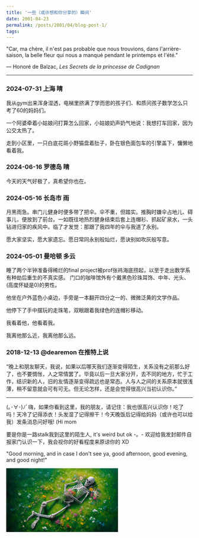 ```yaml
---
title: '一些（或许想和你分享的）瞬间'
date: 2001-04-23
permalink: /posts/2001/04/blog-post-1/
tags:
---
```


"Car, ma chère, il n'est pas probable que nous trouvions, dans l'arrière-saison, la belle fleur qui nous a manqué pendant le printemps et l'été."

— Honoré de Balzac, *Les Secrets de la princesse de Cadignan*

___

### 2024-07-31 上海 晴

我从gym出来浑身湿透，电梯里挤满了学而思的孩子们、和质问孩子数学怎么只考了60的妈妈们。

一个阿婆牵着小姑娘问打算怎么回家，小姑娘奶声奶气地说：我想打车回家，因为公交太热了。

走到小区里，一只白底花斑小野猫盘着肚子，卧在银色面包车的引擎盖下，慵懒地看着我。


### 2024-06-16 罗德岛 晴

今天的天气好极了，真希望你也在。


### 2024-05-16 长岛市 雨

月黑雨急。串门儿健身时便多带了把伞。伞不重，但踏实。推胸时嫌伞占地儿、碍事儿，便放到了前台。一如既往地热烈健身结束后套上连帽衫、抓起矿泉水，一头钻进归家的疾风中。临了才发觉：那跟了我四年的伞与我道了永别。

愿大家坚实，愿大家遗忘。愿日常同永别般灿烂，愿诀别如吹灰般写意。


### 2024-05-01 曼哈顿 多云

睡了两个半钟准备得稀烂的final project被prof张祎海底捞起，以至于走出数学系有种劫后重生的不真实感。
门口的咖啡馆外有个戴黑色珍珠耳饰、中年、光头、(高度怀疑是0)的男性。

他坐在户外蓝色小桌边，手旁是一本翻开四分之一的、微微泛黄的文学作品。

他停下了手中摆玩的走珠笔，双眼跟着我绿色的连帽衫移动。

我看着他，他看着我。

我离他那么近，我离他那么远。


### 2018-12-13 @dearemon 在推特上说

“晚上和朋友聊天，我说，如果以后哪天我们逐渐变得陌生，关系没有之前那么好了，也不要惆怅，人之常情罢了。毕竟以后一旦大家分开，去不同的地方，忙于工作，结识新的人，旧的友情逐渐变得疏远也是常态。人与人之间的关系原本就很浅薄，稍不留意就会可有可无。但无论怎样，还是会觉得很高兴当初认识你。”

___

(｡･∀･)ﾉﾞ嗨，如果你看到这里，我的朋友，请记住：我也很高兴认识你！吃了吗！天冷了记得添衣！头发湿了记得擦干！今天晚饭后记得给妈妈（或许也可以给我）发条消息问好哦! (Hi mom

要是你是一路stalk我到这里的陌生人, it's weird but ok -。- 欢迎给我发封邮件自报家门认识一下，我会视你的好看程度来原谅你的 XD

"Good morning, and in case I don't see ya, good afternoon, good evening, and good night!"

<img src='/images/news.jpg' style='max-width: 60%; height: auto;'>

